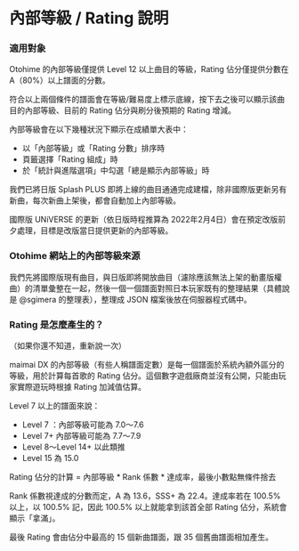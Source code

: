 # 內部等級  / Rating 說明

### 適用對象

Otohime 的內部等級僅提供 Level 12 以上曲目的等級，Rating 佔分僅提供分數在 A（80%）以上譜面的分數。

符合以上兩個條件的譜面會在等級/難易度上標示底線，按下去之後可以顯示該曲目的內部等級、目前的 Rating 佔分與刷分後預期的 Rating 增減。

內部等級會在以下幾種狀況下顯示在成績單大表中：

* 以「內部等級」或「Rating 分數」排序時
* 頁籤選擇「Rating 組成」時
* 於「統計與進階選項」中勾選「總是顯示內部等級」時

我們已將日版 Splash PLUS 即將上線的曲目通通完成建檔，除非國際版更新另有新曲，每次新曲上架後，都會自動加上內部等級。

國際版 UNiVERSE 的更新（依日版時程推算為 2022年2月4日）會在預定改版前夕處理，目標是改版當日提供更新的內部等級。

### Otohime 網站上的內部等級來源

我們先將國際版現有曲目，與日版即將開放曲目（濾除應該無法上架的動畫版權曲）的清單彙整在一起，然後一個一個譜面對照日本玩家既有的整理結果（具體說是 @sgimera 的整理表），整理成 JSON 檔案後放在伺服器程式碼中。

### Rating 是怎麼產生的？

（如果你還不知道，重新說一次）

maimai DX 的內部等級（有些人稱譜面定數）是每一個譜面於系統內額外區分的等級，用於計算每首歌的 Rating 佔分。這個數字遊戲廠商並沒有公開，只能由玩家實際遊玩時根據 Rating 加減值估算。

Level 7 以上的譜面來說：

* Level 7 ：內部等級可能為 7.0～7.6
* Level 7+ 內部等級可能為 7.7～7.9
* Level 8～Level 14+ 以此類推
* Level 15 為 15.0

Rating 佔分的計算 = 內部等級 \* Rank 係數 \* 達成率，最後小數點無條件捨去

Rank 係數視達成的分數而定，A 為 13.6，SSS+ 為 22.4。達成率若在 100.5% 以上，以 100.5% 記，因此 100.5% 以上就能拿到該首全部 Rating 佔分，系統會顯示「拿滿」。

最後 Rating 會由佔分中最高的 15 個新曲譜面，跟 35 個舊曲譜面相加產生。

###
